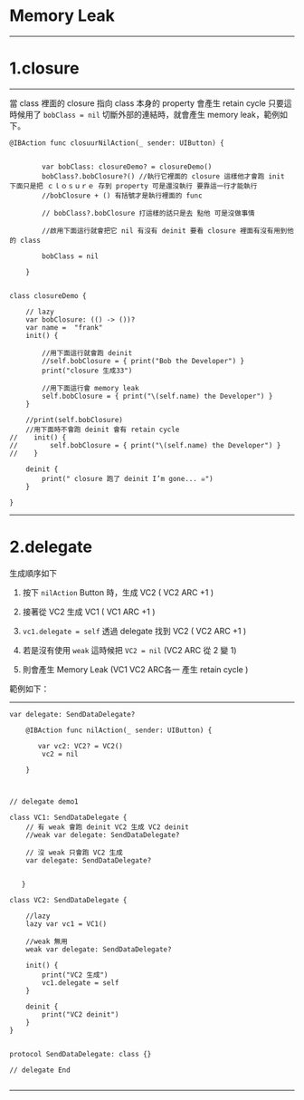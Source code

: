 # Memory Leak
-----

# 1.closure

-----

當 class 裡面的 closure 指向 class 本身的 property 會產生 retain cycle 只要這時候用了 `bobClass = nil` 切斷外部的連結時，就會產生 memory leak，範例如下。

```
@IBAction func closuurNilAction(_ sender: UIButton) {
       
        
        var bobClass: closureDemo? = closureDemo()
        bobClass?.bobClosure?() //執行它裡面的 closure 這樣他才會跑 init 下面只是把 ｃｌｏｓｕｒｅ 存到 property 可是還沒執行 要靠這一行才能執行
        //bobClosure + () 有括號才是執行裡面的 func
        
        // bobClass?.bobClosure 打這樣的話只是去 點他 可是沒做事情
        
        //啟用下面這行就會把它 nil 有沒有 deinit 要看 closure 裡面有沒有用到他的 class
        
        bobClass = nil
        
    }
    
```    

```
class closureDemo {
    
    // lazy
    var bobClosure: (() -> ())?
    var name =  "frank"
    init() {
        
        //用下面這行就會跑 deinit
        //self.bobClosure = { print("Bob the Developer") }
        print("closure 生成33")
        
        //用下面這行會 memory leak
        self.bobClosure = { print("\(self.name) the Developer") }
    }
    
    //print(self.bobClosure)
    //用下面時不會跑 deinit 會有 retain cycle
//    init() {
//        self.bobClosure = { print("\(self.name) the Developer") }
//    }
    
    deinit {
        print(" closure 跑了 deinit I’m gone... ☠️")
    }

}

```

-----

# 2.delegate

生成順序如下

1. 按下 `nilAction` Button 時，生成 VC2 ( VC2 ARC +1 )
2. 接著從 VC2 生成 VC1 ( VC1 ARC +1 )
3. ` vc1.delegate = self ` 透過 delegate 找到 VC2 ( VC2 ARC +1 )

4. 若是沒有使用 `weak` 這時候把 `VC2 = nil` (VC2 ARC 從 2 變 1) 
5. 則會產生 Memory Leak (VC1 VC2 ARC各一 產生 retain cycle )

範例如下：


-----

`var delegate: SendDataDelegate?`

```
    @IBAction func nilAction(_ sender: UIButton) {
        
       var vc2: VC2? = VC2()
        vc2 = nil
    
    }


```

```

// delegate demo1

class VC1: SendDataDelegate {
    // 有 weak 會跑 deinit VC2 生成 VC2 deinit
    //weak var delegate: SendDataDelegate?
    
    // 沒 weak 只會跑 VC2 生成
    var delegate: SendDataDelegate?
    
    
   }

class VC2: SendDataDelegate {
    
    //lazy
    lazy var vc1 = VC1()
    
    //weak 無用
    weak var delegate: SendDataDelegate?
    
    init() {
        print("VC2 生成")
        vc1.delegate = self
    }
    
    deinit {
        print("VC2 deinit")
    }
}


protocol SendDataDelegate: class {}

// delegate End


```

-----


